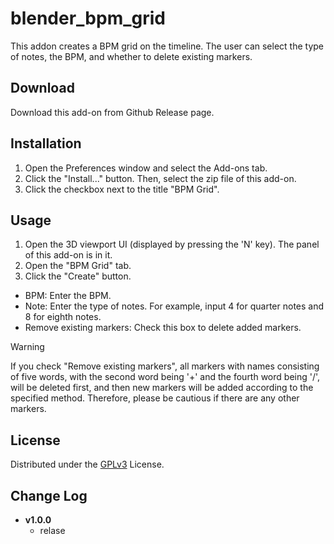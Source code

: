 # blender_bpm_grid
This addon creates a BPM grid on the timeline. The user can select the type of notes, the BPM, and whether to delete existing markers.

## Download
Download this add-on from Github Release page.

## Installation
1. Open the Preferences window and select the Add-ons tab.
2. Click the "Install..." button. Then, select the zip file of this add-on.
3. Click the checkbox next to the title "BPM Grid".

## Usage
1. Open the 3D viewport UI (displayed by pressing the 'N' key). The panel of this add-on is in it.
2. Open the "BPM Grid" tab.
3. Click the "Create" button.

- BPM: Enter the BPM.
- Note: Enter the type of notes. For example, input 4 for quarter notes and 8 for eighth notes.
- Remove existing markers: Check this box to delete added markers.

> [!WARNING]
> If you check "Remove existing markers", all markers with names consisting of five words, with the second word being '+' and the fourth word being '/', will be deleted first, and then new markers will be added according to the specified method. Therefore, please be cautious if there are any other markers.

## License
Distributed under the [GPLv3](LICENSE) License.

## Change Log 
- **v1.0.0**
  - relase
